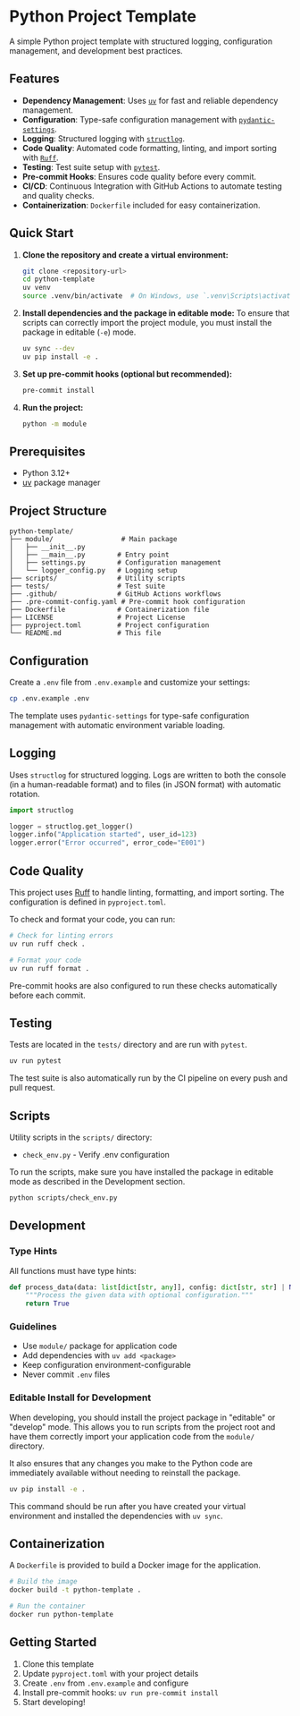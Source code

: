 # Python Project Template

A simple Python project template with structured logging, configuration management, and development best practices.

## Features

- **Dependency Management**: Uses [`uv`](https://docs.astral.sh/uv/) for fast and reliable dependency management.
- **Configuration**: Type-safe configuration management with [`pydantic-settings`](https://docs.pydantic.dev/latest/concepts/pydantic_settings/).
- **Logging**: Structured logging with [`structlog`](https://www.structlog.org/en/stable/).
- **Code Quality**: Automated code formatting, linting, and import sorting with [`Ruff`](https://docs.astral.sh/ruff/).
- **Testing**: Test suite setup with [`pytest`](https://docs.pytest.org/en/latest/).
- **Pre-commit Hooks**: Ensures code quality before every commit.
- **CI/CD**: Continuous Integration with GitHub Actions to automate testing and quality checks.
- **Containerization**: `Dockerfile` included for easy containerization.

## Quick Start

1.  **Clone the repository and create a virtual environment:**

    ```bash
    git clone <repository-url>
    cd python-template
    uv venv
    source .venv/bin/activate  # On Windows, use `.venv\Scripts\activate`
    ```

2.  **Install dependencies and the package in editable mode:**
    To ensure that scripts can correctly import the project module, you must install the package in editable (`-e`) mode.

    ```bash
    uv sync --dev
    uv pip install -e .
    ```

3.  **Set up pre-commit hooks (optional but recommended):**

    ```bash
    pre-commit install
    ```

4.  **Run the project:**
    ```bash
    python -m module
    ```

## Prerequisites

- Python 3.12+
- [uv](https://docs.astral.sh/uv/) package manager

## Project Structure

```
python-template/
├── module/                 # Main package
│   ├── __init__.py
│   ├── __main__.py        # Entry point
│   ├── settings.py        # Configuration management
│   └── logger_config.py   # Logging setup
├── scripts/               # Utility scripts
├── tests/                 # Test suite
├── .github/               # GitHub Actions workflows
├── .pre-commit-config.yaml # Pre-commit hook configuration
├── Dockerfile             # Containerization file
├── LICENSE                # Project License
├── pyproject.toml         # Project configuration
└── README.md              # This file
```

## Configuration

Create a `.env` file from `.env.example` and customize your settings:

```bash
cp .env.example .env
```

The template uses `pydantic-settings` for type-safe configuration management with automatic environment variable loading.

## Logging

Uses `structlog` for structured logging. Logs are written to both the console (in a human-readable format) and to files (in JSON format) with automatic rotation.

```python
import structlog

logger = structlog.get_logger()
logger.info("Application started", user_id=123)
logger.error("Error occurred", error_code="E001")
```

## Code Quality

This project uses [Ruff](https://docs.astral.sh/ruff/) to handle linting, formatting, and import sorting. The configuration is defined in `pyproject.toml`.

To check and format your code, you can run:

```bash
# Check for linting errors
uv run ruff check .

# Format your code
uv run ruff format .
```

Pre-commit hooks are also configured to run these checks automatically before each commit.

## Testing

Tests are located in the `tests/` directory and are run with `pytest`.

```bash
uv run pytest
```

The test suite is also automatically run by the CI pipeline on every push and pull request.

## Scripts

Utility scripts in the `scripts/` directory:

- `check_env.py` - Verify .env configuration

To run the scripts, make sure you have installed the package in editable mode as described in the Development section.

```bash
python scripts/check_env.py
```

## Development

### Type Hints

All functions must have type hints:

```python
def process_data(data: list[dict[str, any]], config: dict[str, str] | None = None) -> bool:
    """Process the given data with optional configuration."""
    return True
```

### Guidelines

- Use `module/` package for application code
- Add dependencies with `uv add <package>`
- Keep configuration environment-configurable
- Never commit `.env` files

### Editable Install for Development

When developing, you should install the project package in "editable" or "develop" mode. This allows you to run scripts from the project root and have them correctly import your application code from the `module/` directory.

It also ensures that any changes you make to the Python code are immediately available without needing to reinstall the package.

```bash
uv pip install -e .
```

This command should be run after you have created your virtual environment and installed the dependencies with `uv sync`.

## Containerization

A `Dockerfile` is provided to build a Docker image for the application.

```bash
# Build the image
docker build -t python-template .

# Run the container
docker run python-template
```

## Getting Started

1.  Clone this template
2.  Update `pyproject.toml` with your project details
3.  Create `.env` from `.env.example` and configure
4.  Install pre-commit hooks: `uv run pre-commit install`
5.  Start developing!
